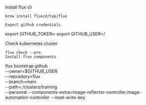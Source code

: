 Install flux cli

```
brew install fluxcd/tap/flux

Export github credentials
```
export GITHUB_TOKEN=<your-token>
export GITHUB_USER=<your-username>/<your-org>

Check kubernetes cluster
```
flux check --pre
Install flux components
```
flux bootstrap github \
  --owner=$GITHUB_USER \
  --repository=flux \
  --branch=main \
  --path=./clusters/training \
  --personal --components-extra=image-reflector-controller,image-automation-controller --read-write-key
